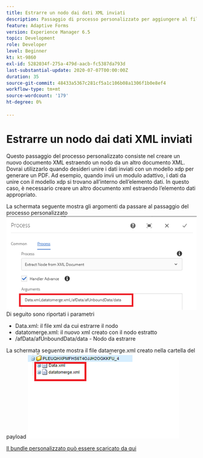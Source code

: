 ```yaml
---
title: Estrarre un nodo dai dati XML inviati
description: Passaggio di processo personalizzato per aggiungere al file system un documento di scrittura che si trova nella cartella del payload
feature: Adaptive Forms
version: Experience Manager 6.5
topic: Development
role: Developer
level: Beginner
kt: kt-9860
exl-id: 5282034f-275a-479d-aacb-fc5387da793d
last-substantial-update: 2020-07-07T00:00:00Z
duration: 35
source-git-commit: 48433a5367c281cf5a1c106b08a1306f1b0e8ef4
workflow-type: tm+mt
source-wordcount: '179'
ht-degree: 0%

---
```


# Estrarre un nodo dai dati XML inviati

Questo passaggio del processo personalizzato consiste nel creare un nuovo documento XML estraendo un nodo da un altro documento XML. Dovrai utilizzarlo quando desideri unire i dati inviati con un modello xdp per generare un PDF. Ad esempio, quando invii un modulo adattivo, i dati da unire con il modello xdp si trovano all’interno dell’elemento dati. In questo caso, è necessario creare un altro documento xml estraendo l’elemento dati appropriato.

La schermata seguente mostra gli argomenti da passare al passaggio del processo personalizzato
![passaggio-processo](assets/create-xml-process-step.png)
Di seguito sono riportati i parametri
* Data.xml: il file xml da cui estrarre il nodo
* datatomerge.xml: il nuovo xml creato con il nodo estratto
* /afData/afUnboundData/data - Nodo da estrarre


La schermata seguente mostra il file datamerge.xml creato nella cartella del payload
![create-xml](assets/create-xml.png)

[Il bundle personalizzato può essere scaricato da qui](/help/forms/assets/common-osgi-bundles/SetValueApp.core-1.0-SNAPSHOT.jar)

